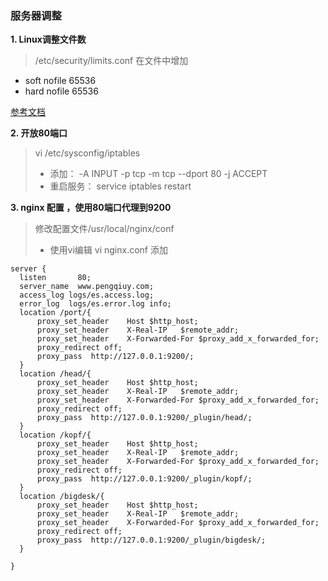 ### 服务器调整

**1. Linux调整文件数**

> /etc/security/limits.conf 在文件中增加
* soft nofile 65536
* hard nofile 65536

[参考文档](https://www.elastic.co/guide/en/elasticsearch/guide/current/_file_descriptors_and_mmap.html)


**2. 开放80端口**

> vi /etc/sysconfig/iptables
> - 添加： -A INPUT -p tcp -m tcp --dport 80 -j ACCEPT
> - 重启服务： service iptables restart

**3. nginx 配置 ，使用80端口代理到9200**

> 修改配置文件/usr/local/nginx/conf  
> - 使用vi编辑 vi nginx.conf 添加

```
server {
  listen       80;
  server_name  www.pengqiuy.com;
  access_log logs/es.access.log;
  error_log  logs/es.error.log info;
  location /port/{
      proxy_set_header    Host $http_host;
      proxy_set_header    X-Real-IP   $remote_addr;
      proxy_set_header    X-Forwarded-For $proxy_add_x_forwarded_for;
      proxy_redirect off;
      proxy_pass  http://127.0.0.1:9200/;
  }
  location /head/{
      proxy_set_header    Host $http_host;
      proxy_set_header    X-Real-IP   $remote_addr;
      proxy_set_header    X-Forwarded-For $proxy_add_x_forwarded_for;
      proxy_redirect off;
      proxy_pass  http://127.0.0.1:9200/_plugin/head/;
  }
  location /kopf/{
      proxy_set_header    Host $http_host;
      proxy_set_header    X-Real-IP   $remote_addr;
      proxy_set_header    X-Forwarded-For $proxy_add_x_forwarded_for;
      proxy_redirect off;
      proxy_pass  http://127.0.0.1:9200/_plugin/kopf/;
  }
  location /bigdesk/{
      proxy_set_header    Host $http_host;
      proxy_set_header    X-Real-IP   $remote_addr;
      proxy_set_header    X-Forwarded-For $proxy_add_x_forwarded_for;
      proxy_redirect off;
      proxy_pass  http://127.0.0.1:9200/_plugin/bigdesk/;
  }

}
```